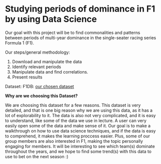 # Studying periods of dominance in F1 by using Data Science
 <p>Our goal with this project will be to find commonalities and patterns between periods of multi-year dominance in the single-seater racing series Formula 1 (F1).</p> 
Our steps/general methodology:
<ol>
  <li>Download and manipulate the data</li>
  <li>Identify relevant periods</li>
  <li>Manipulate data and find correlations.</li>
  <li>Present results</li>
</ol> 

Dataset: F1DB: <a href="https://github.com/f1db/f1db" title="F1DB">our chosen dataset</a>

**Why are we choosing this Dataset?**

<p>We are choosing this dataset for a few reasons. This dataset is very detailed, and that is one big reason why we are using this data, as it has a lot of explorability to it. 
The data is also not very complicated, and it is easy to understand, like some of the data we use in lecture. A user can very easily open some of the data and make sense of it.
Our goal is to make a walkthrough on how to use data science techniques, and if the data is easy to comprehend, it makes the learning proccess easier. 
Plus, some of our group members are also interested in F1, making the topic personally engaging for members. It will be interesting to see which team(s) dominate throughout the years, and we hope to find some trend(s) with this data 
to use to bet on the next season :)</p>


